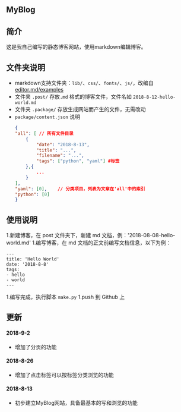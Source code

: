 MyBlog
---

## 简介
这是我自己编写的静态博客网站，使用markdown编辑博客。

## 文件夹说明
- markdown支持文件夹：`lib/`、`css/`、`fonts/`、`js/`，改编自 [editor.md/examples](https://pandao.github.io/editor.md/examples/index.html)
- 文件夹 `.post/` 存放`.md` 格式的博客文件，文件名如 `2018-8-12-hello-world.md`
- 文件夹 `.package/`  存放生成网站而产生的文件，无需改动
- `package/content.json` 说明
    ```json
    {
    "all": [ // 所有文件目录
        {
            "date": "2018-8-13",
            "title": "...",
            "filename": "...",
            "tags": ["python", "yaml"] #标签
        },{
            ...
        }
    ],
    "yaml": [0],    // 分类项目，列表为文章在'all'中的索引
    "python": [0]
    }
    ```



## 使用说明

1.新建博客，在 post 文件夹下，新建 md 文档，例：'2018-08-08-hello-world.md'
1.编写博客，在 md 文档的正文前编写文档信息，以下为例：

    ---
    title: 'Hello World'
    date: '2018-8-8'
    tags:
    - hello
    - world
    ---

1.编写完成，执行脚本 `make.py`
1.push 到 Github 上

## 更新
#### 2018-9-2
- 增加了分页的功能
#### 2018-8-26
- 增加了点击标签可以按标签分类浏览的功能
#### 2018-8-13
- 初步建立MyBlog网站，具备最基本的写和浏览的功能